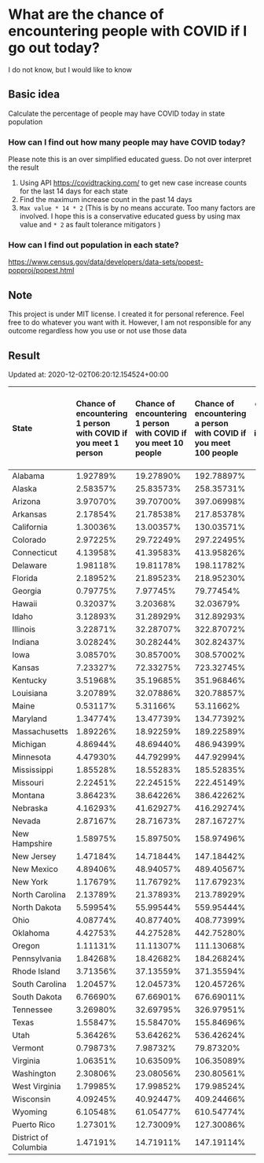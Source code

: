# What are the chance of encountering people with COVID if I go out today?
I do not know, but I would like to know

## Basic idea
Calculate the percentage of people may have COVID today in state population

### How can I find out how many people may have COVID today?
Please note this is an over simplified educated guess. Do not over interpret the result 
1. Using API https://covidtracking.com/ to get new case increase counts for the last 14 days for each state
2. Find the maximum increase count in the past 14 days
3. `Max value * 14 * 2` (This is by no means accurate. Too many factors are involved. I hope this is a conservative educated guess by using max value and `* 2` as fault tolerance mitigators ) 

### How can I find out population in each state?
https://www.census.gov/data/developers/data-sets/popest-popproj/popest.html

## Note
This project is under MIT license. I created it for personal reference. Feel free to do whatever you want with it. However, I am not responsible for any outcome regardless how you use or not use those data 

## Result

 Updated at: 2020-12-02T06:20:12.154524+00:00

| State                | Chance of encountering 1 person with COVID if you meet 1 person   | Chance of encountering 1 person with COVID if you meet 10 people   | Chance of encountering a person with COVID if you meet 100 people   |   Max count of new case increase in the past 14 days |   Estimated people count with COVID |
|:---------------------|:------------------------------------------------------------------|:-------------------------------------------------------------------|:--------------------------------------------------------------------|-----------------------------------------------------:|------------------------------------:|
| Alabama              | 1.92789%                                                          | 19.27890%                                                          | 192.78897%                                                          |                                                 3376 |                               94528 |
| Alaska               | 2.58357%                                                          | 25.83573%                                                          | 258.35731%                                                          |                                                  675 |                               18900 |
| Arizona              | 3.97070%                                                          | 39.70700%                                                          | 397.06998%                                                          |                                                10322 |                              289016 |
| Arkansas             | 2.17854%                                                          | 21.78538%                                                          | 217.85378%                                                          |                                                 2348 |                               65744 |
| California           | 1.30036%                                                          | 13.00357%                                                          | 130.03571%                                                          |                                                18350 |                              513800 |
| Colorado             | 2.97225%                                                          | 29.72249%                                                          | 297.22495%                                                          |                                                 6113 |                              171164 |
| Connecticut          | 4.13958%                                                          | 41.39583%                                                          | 413.95826%                                                          |                                                 5271 |                              147588 |
| Delaware             | 1.98118%                                                          | 19.81178%                                                          | 198.11782%                                                          |                                                  689 |                               19292 |
| Florida              | 2.18952%                                                          | 21.89523%                                                          | 218.95230%                                                          |                                                16795 |                              470260 |
| Georgia              | 0.79775%                                                          | 7.97745%                                                           | 79.77454%                                                           |                                                 3025 |                               84700 |
| Hawaii               | 0.32037%                                                          | 3.20368%                                                           | 32.03679%                                                           |                                                  162 |                                4536 |
| Idaho                | 3.12893%                                                          | 31.28929%                                                          | 312.89293%                                                          |                                                 1997 |                               55916 |
| Illinois             | 3.22871%                                                          | 32.28707%                                                          | 322.87072%                                                          |                                                14612 |                              409136 |
| Indiana              | 3.02824%                                                          | 30.28244%                                                          | 302.82437%                                                          |                                                 7281 |                              203868 |
| Iowa                 | 3.08570%                                                          | 30.85700%                                                          | 308.57002%                                                          |                                                 3477 |                               97356 |
| Kansas               | 7.23327%                                                          | 72.33275%                                                          | 723.32745%                                                          |                                                 7526 |                              210728 |
| Kentucky             | 3.51968%                                                          | 35.19685%                                                          | 351.96846%                                                          |                                                 5616 |                              157248 |
| Louisiana            | 3.20789%                                                          | 32.07886%                                                          | 320.78857%                                                          |                                                 5326 |                              149128 |
| Maine                | 0.53117%                                                          | 5.31166%                                                           | 53.11662%                                                           |                                                  255 |                                7140 |
| Maryland             | 1.34774%                                                          | 13.47739%                                                          | 134.77392%                                                          |                                                 2910 |                               81480 |
| Massachusetts        | 1.89226%                                                          | 18.92259%                                                          | 189.22589%                                                          |                                                 4658 |                              130424 |
| Michigan             | 4.86944%                                                          | 48.69440%                                                          | 486.94399%                                                          |                                                17368 |                              486304 |
| Minnesota            | 4.47930%                                                          | 44.79299%                                                          | 447.92994%                                                          |                                                 9022 |                              252616 |
| Mississippi          | 1.85528%                                                          | 18.55283%                                                          | 185.52835%                                                          |                                                 1972 |                               55216 |
| Missouri             | 2.22451%                                                          | 22.24515%                                                          | 222.45149%                                                          |                                                 4876 |                              136528 |
| Montana              | 3.86423%                                                          | 38.64226%                                                          | 386.42262%                                                          |                                                 1475 |                               41300 |
| Nebraska             | 4.16293%                                                          | 41.62927%                                                          | 416.29274%                                                          |                                                 2876 |                               80528 |
| Nevada               | 2.87167%                                                          | 28.71673%                                                          | 287.16727%                                                          |                                                 3159 |                               88452 |
| New Hampshire        | 1.58975%                                                          | 15.89750%                                                          | 158.97496%                                                          |                                                  772 |                               21616 |
| New Jersey           | 1.47184%                                                          | 14.71844%                                                          | 147.18442%                                                          |                                                 4669 |                              130732 |
| New Mexico           | 4.89406%                                                          | 48.94057%                                                          | 489.40567%                                                          |                                                 3665 |                              102620 |
| New York             | 1.17679%                                                          | 11.76792%                                                          | 117.67923%                                                          |                                                 8176 |                              228928 |
| North Carolina       | 2.13789%                                                          | 21.37893%                                                          | 213.78929%                                                          |                                                 8008 |                              224224 |
| North Dakota         | 5.59954%                                                          | 55.99544%                                                          | 559.95444%                                                          |                                                 1524 |                               42672 |
| Ohio                 | 4.08774%                                                          | 40.87740%                                                          | 408.77399%                                                          |                                                17065 |                              477820 |
| Oklahoma             | 4.42753%                                                          | 44.27528%                                                          | 442.75280%                                                          |                                                 6257 |                              175196 |
| Oregon               | 1.11131%                                                          | 11.11307%                                                          | 111.13068%                                                          |                                                 1674 |                               46872 |
| Pennsylvania         | 1.84268%                                                          | 18.42682%                                                          | 184.26824%                                                          |                                                 8425 |                              235900 |
| Rhode Island         | 3.71356%                                                          | 37.13559%                                                          | 371.35594%                                                          |                                                 1405 |                               39340 |
| South Carolina       | 1.20457%                                                          | 12.04573%                                                          | 120.45726%                                                          |                                                 2215 |                               62020 |
| South Dakota         | 6.76690%                                                          | 67.66901%                                                          | 676.69011%                                                          |                                                 2138 |                               59864 |
| Tennessee            | 3.26980%                                                          | 32.69795%                                                          | 326.97951%                                                          |                                                 7975 |                              223300 |
| Texas                | 1.55847%                                                          | 15.58470%                                                          | 155.84696%                                                          |                                                16139 |                              451892 |
| Utah                 | 5.36426%                                                          | 53.64262%                                                          | 536.42624%                                                          |                                                 6142 |                              171976 |
| Vermont              | 0.79873%                                                          | 7.98732%                                                           | 79.87320%                                                           |                                                  178 |                                4984 |
| Virginia             | 1.06351%                                                          | 10.63509%                                                          | 106.35089%                                                          |                                                 3242 |                               90776 |
| Washington           | 2.30806%                                                          | 23.08056%                                                          | 230.80561%                                                          |                                                 6277 |                              175756 |
| West Virginia        | 1.79985%                                                          | 17.99852%                                                          | 179.98524%                                                          |                                                 1152 |                               32256 |
| Wisconsin            | 4.09245%                                                          | 40.92447%                                                          | 409.24466%                                                          |                                                 8510 |                              238280 |
| Wyoming              | 6.10548%                                                          | 61.05477%                                                          | 610.54774%                                                          |                                                 1262 |                               35336 |
| Puerto Rico          | 1.27301%                                                          | 12.73009%                                                          | 127.30086%                                                          |                                                 1452 |                               40656 |
| District of Columbia | 1.47191%                                                          | 14.71911%                                                          | 147.19114%                                                          |                                                  371 |                               10388 |